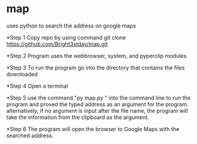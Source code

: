 # map
uses python to search the address on google maps

*Step 1
Copy repo by using command git clone https://github.com/Bright3stday/map.git

*Step 2
Program uses the webbrowser, system, and pyperclip modules

*Step 3
To run the program go into the directory that contains the files downloaded

*Step 4
Open a terminal

*Step 5 
use the command "py map.py <desired address>" into the command line to run the program and proved the typed address as an argument for the program.
alternatively, if no argument is input after the file name, the program will take the information from the clipboard as the argument.
  
*Step 6
 The program will open the browser to Google Maps with the searched address.
